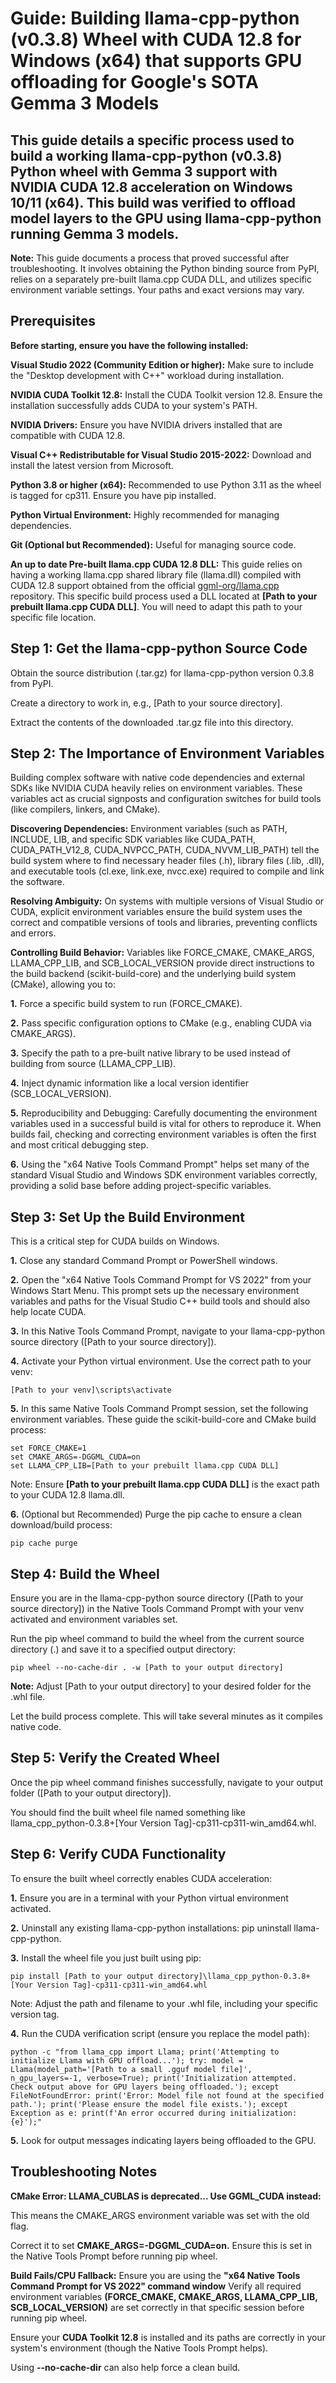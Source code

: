 # Guide: Building llama-cpp-python (v0.3.8) Wheel with CUDA 12.8 for Windows (x64) that supports GPU offloading for Google's SOTA Gemma 3 Models

## This guide details a specific process used to build a working llama-cpp-python (v0.3.8) Python wheel with Gemma 3 support with NVIDIA CUDA 12.8 acceleration on Windows 10/11 (x64). This build was verified to offload model layers to the GPU using llama-cpp-python running Gemma 3 models. 

**Note:** This guide documents a process that proved successful after troubleshooting. It involves obtaining the Python binding source from PyPI, relies on a separately pre-built llama.cpp CUDA DLL, and utilizes specific environment variable settings. Your paths and exact versions may vary.

## Prerequisites
**Before starting, ensure you have the following installed:**

**Visual Studio 2022 (Community Edition or higher):** Make sure to include the "Desktop development with C++" workload during installation.

**NVIDIA CUDA Toolkit 12.8:** Install the CUDA Toolkit version 12.8. Ensure the installation successfully adds CUDA to your system's PATH.

**NVIDIA Drivers:** Ensure you have NVIDIA drivers installed that are compatible with CUDA 12.8.

**Visual C++ Redistributable for Visual Studio 2015-2022:** Download and install the latest version from Microsoft.

**Python 3.8 or higher (x64):** Recommended to use Python 3.11 as the wheel is tagged for cp311. Ensure you have pip installed.

**Python Virtual Environment:** Highly recommended for managing dependencies.

**Git (Optional but Recommended):** Useful for managing source code.

**An up to date Pre-built llama.cpp CUDA 12.8 DLL:** This guide relies on having a working llama.cpp shared library file (llama.dll) compiled with CUDA 12.8 support obtained from the official [ggml-org/llama.cpp](https://github.com/ggml-org/llama.cpp/releases/) repository. This specific build process used a DLL located at **[Path to your prebuilt llama.cpp CUDA DLL]**. You will need to adapt this path to your specific file location.

## Step 1: Get the llama-cpp-python Source Code

Obtain the source distribution (.tar.gz) for llama-cpp-python version 0.3.8 from PyPI.

Create a directory to work in, e.g., [Path to your source directory].

Extract the contents of the downloaded .tar.gz file into this directory.

## Step 2: The Importance of Environment Variables

Building complex software with native code dependencies and external SDKs like NVIDIA CUDA heavily relies on environment variables. These variables act as crucial signposts and configuration switches for build tools (like compilers, linkers, and CMake).

**Discovering Dependencies:** Environment variables (such as PATH, INCLUDE, LIB, and specific SDK variables like CUDA_PATH, CUDA_PATH_V12_8, CUDA_NVPCC_PATH, CUDA_NVVM_LIB_PATH) tell the build system where to find necessary header files (.h), library files (.lib, .dll), and executable tools (cl.exe, link.exe, nvcc.exe) required to compile and link the software.

**Resolving Ambiguity:** On systems with multiple versions of Visual Studio or CUDA, explicit environment variables ensure the build system uses the correct and compatible versions of tools and libraries, preventing conflicts and errors.

**Controlling Build Behavior:** Variables like FORCE_CMAKE, CMAKE_ARGS, LLAMA_CPP_LIB, and SCB_LOCAL_VERSION provide direct instructions to the build backend (scikit-build-core) and the underlying build system (CMake), allowing you to:

**1.** Force a specific build system to run (FORCE_CMAKE).

**2.** Pass specific configuration options to CMake (e.g., enabling CUDA via CMAKE_ARGS).

**3.** Specify the path to a pre-built native library to be used instead of building from source (LLAMA_CPP_LIB).

**4.** Inject dynamic information like a local version identifier (SCB_LOCAL_VERSION).

**5.** Reproducibility and Debugging: Carefully documenting the environment variables used in a successful build is vital for others to reproduce it. When builds fail, checking and correcting environment variables is often the first and most critical debugging step.

**6.** Using the "x64 Native Tools Command Prompt" helps set many of the standard Visual Studio and Windows SDK environment variables correctly, providing a solid base before adding project-specific variables.

## Step 3: Set Up the Build Environment

This is a critical step for CUDA builds on Windows.

**1.** Close any standard Command Prompt or PowerShell windows.

**2.** Open the "x64 Native Tools Command Prompt for VS 2022" from your Windows Start Menu. This prompt sets up the necessary environment variables and paths for the Visual Studio C++ build tools and should also help locate CUDA.

**3.** In this Native Tools Command Prompt, navigate to your llama-cpp-python source directory ([Path to your source directory]).

**4.** Activate your Python virtual environment. Use the correct path to your venv:
```
[Path to your venv]\scripts\activate
```
**5.** In this same Native Tools Command Prompt session, set the following environment variables. These guide the scikit-build-core and CMake build process:
```
set FORCE_CMAKE=1
set CMAKE_ARGS=-DGGML_CUDA=on
set LLAMA_CPP_LIB=[Path to your prebuilt llama.cpp CUDA DLL]
```

Note: Ensure **[Path to your prebuilt llama.cpp CUDA DLL]** is the exact path to your CUDA 12.8 llama.dll. 

**6.** (Optional but Recommended) Purge the pip cache to ensure a clean download/build process:
```
pip cache purge
```

## Step 4: Build the Wheel

Ensure you are in the llama-cpp-python source directory ([Path to your source directory]) in the Native Tools Command Prompt with your venv activated and environment variables set.

Run the pip wheel command to build the wheel from the current source directory (.) and save it to a specified output directory:


```
pip wheel --no-cache-dir . -w [Path to your output directory]
```

**Note:** Adjust [Path to your output directory] to your desired folder for the .whl file.

Let the build process complete. This will take several minutes as it compiles native code.

## Step 5: Verify the Created Wheel

Once the pip wheel command finishes successfully, navigate to your output folder ([Path to your output directory]).

You should find the built wheel file named something like llama_cpp_python-0.3.8+[Your Version Tag]-cp311-cp311-win_amd64.whl.

## Step 6: Verify CUDA Functionality

To ensure the built wheel correctly enables CUDA acceleration:

**1.** Ensure you are in a terminal with your Python virtual environment activated.

**2.** Uninstall any existing llama-cpp-python installations: pip uninstall llama-cpp-python.

**3.** Install the wheel file you just built using pip:

```
pip install [Path to your output directory]\llama_cpp_python-0.3.8+[Your Version Tag]-cp311-cp311-win_amd64.whl
```
Note: Adjust the path and filename to your .whl file, including your specific version tag.

**4.** Run the CUDA verification script (ensure you replace the model path):

```
python -c "from llama_cpp import Llama; print('Attempting to initialize Llama with GPU offload...'); try: model = Llama(model_path='[Path to a small .gguf model file]', n_gpu_layers=-1, verbose=True); print('Initialization attempted.
Check output above for GPU layers being offloaded.'); except FileNotFoundError: print('Error: Model file not found at the specified path.'); print('Please ensure the model file exists.'); except Exception as e: print(f'An error occurred during initialization: {e}');"
```
**5.** Look for output messages indicating layers being offloaded to the GPU.

## Troubleshooting Notes
**CMake Error: LLAMA_CUBLAS is deprecated... Use GGML_CUDA instead:**

This means the CMAKE_ARGS environment variable was set with the old flag. 

Correct it to set **CMAKE_ARGS=-DGGML_CUDA=on.** Ensure this is set in the Native Tools Prompt before running pip wheel.

**Build Fails/CPU Fallback:** Ensure you are using the **"x64 Native Tools Command Prompt for VS 2022" command window** Verify all required environment variables **(FORCE_CMAKE, CMAKE_ARGS, LLAMA_CPP_LIB, SCB_LOCAL_VERSION)** are set correctly in that specific session before running pip wheel. 

Ensure your **CUDA Toolkit 12.8** is installed and its paths are correctly in your system's environment (though the Native Tools Prompt helps). 

Using **--no-cache-dir** can also help force a clean build.

